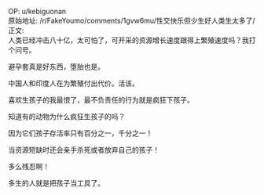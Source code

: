 
OP: u/kebiguonan  
原始地址: /r/FakeYoumo/comments/1gvw6mu/性交快乐但少生好人类生太多了/  
正文:  
人类已经冲击八十亿，太可怕了，可开采的资源增长速度跟得上繁殖速度吗？我打个问号。

避孕套真是好东西，堕胎也是。

中国人和印度人在为繁殖付出代价。活该。

喜欢生孩子的我最恨了，最不负责任的行为就是疯狂下孩子。

知道有的动物为什么疯狂生孩子的吗？

因为它们孩子存活率只有百分之一，千分之一！

当资源短缺时还会亲手杀死或者放弃自己的孩子！

多么残忍啊！

多生的人就是把孩子当工具了。




